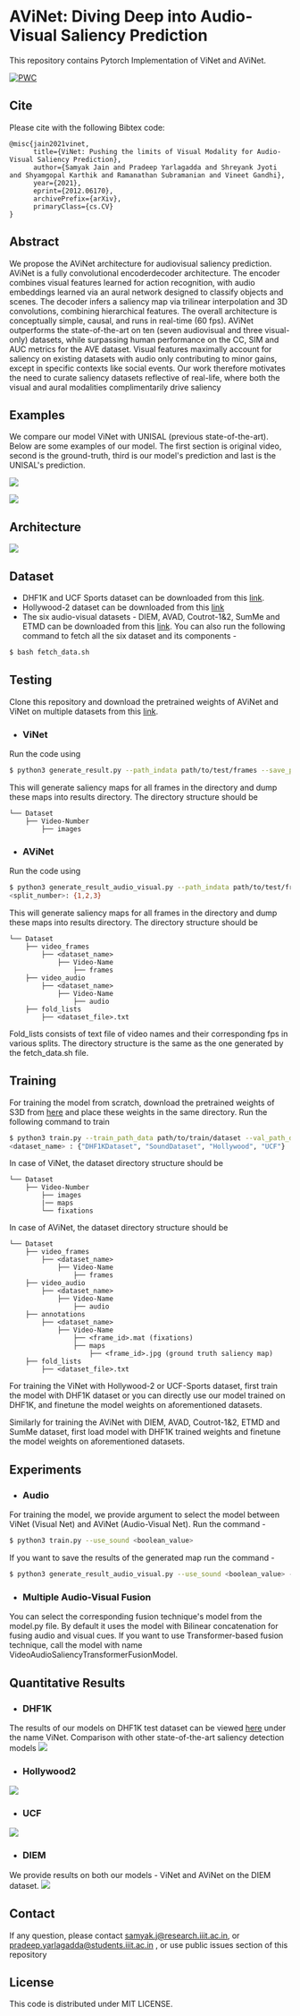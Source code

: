 # AViNet: Diving Deep into Audio-Visual Saliency Prediction

This repository contains Pytorch Implementation of ViNet and AViNet.

[![PWC](https://img.shields.io/endpoint.svg?url=https://paperswithcode.com/badge/avinet-diving-deep-into-audio-visual-saliency/video-saliency-detection-on-dhf1k)](https://paperswithcode.com/sota/video-saliency-detection-on-dhf1k?p=avinet-diving-deep-into-audio-visual-saliency)

## Cite
Please cite with the following Bibtex code:
```
@misc{jain2021vinet,
      title={ViNet: Pushing the limits of Visual Modality for Audio-Visual Saliency Prediction}, 
      author={Samyak Jain and Pradeep Yarlagadda and Shreyank Jyoti and Shyamgopal Karthik and Ramanathan Subramanian and Vineet Gandhi},
      year={2021},
      eprint={2012.06170},
      archivePrefix={arXiv},
      primaryClass={cs.CV}
}
```
## Abstract

We propose the AViNet architecture for audiovisual
saliency prediction. AViNet is a fully convolutional encoderdecoder architecture. The encoder combines visual features learned for action recognition, with audio embeddings learned via an aural network designed to classify
objects and scenes. The decoder infers a saliency map
via trilinear interpolation and 3D convolutions, combining hierarchical features. The overall architecture is conceptually simple, causal, and runs in real-time (60 fps).
AViNet outperforms the state-of-the-art on ten (seven audiovisual and three visual-only) datasets, while surpassing human performance on the CC, SIM and AUC metrics for the AVE dataset. Visual features maximally account
for saliency on existing datasets with audio only contributing to minor gains, except in specific contexts like social
events. Our work therefore motivates the need to curate
saliency datasets reflective of real-life, where both the visual and aural modalities complimentarily drive saliency

## Examples
We compare our model ViNet with UNISAL (previous state-of-the-art). Below are some examples of our model. The first section is original video, second is the ground-truth, third is our model's prediction and last is the UNISAL's prediction.

![](./extras/0601.gif)

![](./extras/0654.gif)

## Architecture
![](./extras/AViNet.jpg)

## Dataset
* DHF1K and UCF Sports dataset can be downloaded from this [link](https://drive.google.com/drive/folders/1sW0tf9RQMO4RR7SyKhU8Kmbm4jwkFGpQ).
* Hollywood-2 dataset can be downloaded from this [link](https://drive.google.com/file/d/1vfRKJloNSIczYEOVjB4zMK8r0k4VJuWk/view)
* The six audio-visual datasets - DIEM, AVAD, Coutrot-1&2, SumMe and ETMD can be downloaded from this [link](http://cvsp.cs.ntua.gr/research/stavis/data/). You can also run the following command to fetch all the six dataset and its components - 
```bash
$ bash fetch_data.sh
```


## Testing
Clone this repository and download the pretrained weights of AViNet and ViNet on multiple datasets from this [link](https://iiitaphyd-my.sharepoint.com/:u:/g/personal/samyak_j_research_iiit_ac_in/EXYq5WiSbh9Kq9R_n-Gr3yABRyKPSkxM7ROLg-zPDXV_qA?e=5AL7UU).

* ### ViNet
Run the code using 
```bash
$ python3 generate_result.py --path_indata path/to/test/frames --save_path path/to/results --file_weight path/to/saved/models
```
This will generate saliency maps for all frames in the directory and dump these maps into results directory. The directory structure should be 
```
└── Dataset  
    ├── Video-Number  
        ├── images  
```
* ### AViNet
Run the code using 
```bash
$ python3 generate_result_audio_visual.py --path_indata path/to/test/frames --save_path path/to/results --file_weight path/to/saved/models --use_sound True --split <split_number>
<split_number>: {1,2,3}
```
This will generate saliency maps for all frames in the directory and dump these maps into results directory. The directory structure should be 
```
└── Dataset  
    ├── video_frames  
        ├── <dataset_name>
            ├── Video-Name
                ├── frames
    ├── video_audio  
        ├── <dataset_name>
            ├── Video-Name
                ├── audio  
    ├── fold_lists
        ├── <dataset_file>.txt
```
Fold_lists consists of text file of video names and their corresponding fps in various splits. The directory structure is the same as the one generated by the fetch_data.sh file.

## Training
For training the model from scratch, download the pretrained weights of S3D from [here](https://iiitaphyd-my.sharepoint.com/:u:/g/personal/samyak_j_research_iiit_ac_in/EYZ8Elhmc9tOmlVwnb41GEEBQNnmW31Q2mAwE8B9sFn7WA?e=co9Hvj) and place these weights in the same directory. Run the following command to train 

```bash
$ python3 train.py --train_path_data path/to/train/dataset --val_path_data  path/to/val/dataset --dataset <dataset_name> --use_sound <boolean_value>
<dataset_name> : {"DHF1KDataset", "SoundDataset", "Hollywood", "UCF"} 
```
In case of ViNet, the dataset directory structure should be
```
└── Dataset  
    ├── Video-Number  
        ├── images  
        |── maps
        └── fixations  
```

In case of AViNet, the dataset directory structure should be

```
└── Dataset  
    ├── video_frames  
        ├── <dataset_name>
            ├── Video-Name
                ├── frames
    ├── video_audio  
        ├── <dataset_name>
            ├── Video-Name
                ├── audio
    ├── annotations
        ├── <dataset_name>
            ├── Video-Name
                ├── <frame_id>.mat (fixations)
                ├── maps
                    ├── <frame_id>.jpg (ground truth saliency map)
    ├── fold_lists
        ├── <dataset_file>.txt
```

For training the ViNet with Hollywood-2 or UCF-Sports dataset, first train the model with DHF1K dataset or you can directly use our model trained on DHF1K, and finetune the model weights on aforementioned datasets.

Similarly for training the AViNet with DIEM, AVAD, Coutrot-1&2, ETMD and SumMe dataset, first load model with DHF1K trained weights and finetune the model weights on aforementioned datasets.

## Experiments

* ### Audio
For training the model, we provide argument to select the model between ViNet (Visual Net) and AViNet (Audio-Visual Net). Run the command - 
```bash
$ python3 train.py --use_sound <boolean_value> 
```

If you want to save the results of the generated map run the command - 
```bash
$ python3 generate_result_audio_visual.py --use_sound <boolean_value> --file_weight <path/to/file> --path_indata <path/to/data> 
```

* ### Multiple Audio-Visual Fusion 
You can select the corresponding fusion technique's model from the model.py file. By default it uses the model with Bilinear concatenation for fusing audio and visual cues. If you want to use Transformer-based fusion technique, call the model with name VideoAudioSaliencyTransformerFusionModel.

## Quantitative Results

* ### DHF1K
The results of our models on DHF1K test dataset can be viewed [here](https://mmcheng.net/videosal/) under the name ViNet. Comparison with other state-of-the-art saliency detection models 
![](./extras/DHF1K.png)

* ### Hollywood2
![](./extras/Hollywood.png)

* ### UCF
![](./extras/UCF.png)

* ### DIEM
We provide results on both our models - ViNet and AViNet on the DIEM dataset.
![](./extras/DIEM.png)

## Contact 
If any question, please contact samyak.j@research.iiit.ac.in, or pradeep.yarlagadda@students.iiit.ac.in , or use public issues section of this repository

## License 
This code is distributed under MIT LICENSE.
